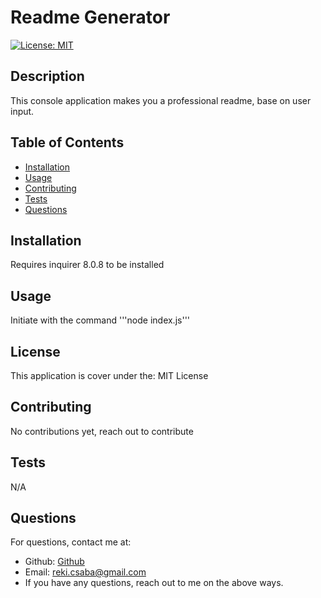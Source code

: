 
# Readme Generator
[![License: MIT](https://img.shields.io/badge/License-MIT-yellow.svg)](https://opensource.org/licenses/MIT)

## Description

This console application makes you a professional readme, base on user input.

## Table of Contents

 - [Installation](#installation)
 - [Usage](#usage)
 - [Contributing](#contributing)
 - [Tests](#tests)
 - [Questions](#questions)

## Installation

Requires inquirer 8.0.8 to be installed

## Usage

Initiate with the command '''node index.js'''

## License 

This application is cover under the: MIT License

## Contributing

No contributions yet, reach out to contribute

## Tests

N/A

## Questions

For questions, contact me at:
 - Github: [Github](https://github.com/Snoopawoo)
 - Email: reki.csaba@gmail.com
 - If you have any questions, reach out to me on the above ways.

    